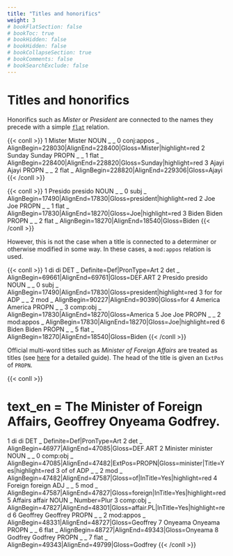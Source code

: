 ```yaml
---
title: "Titles and honorifics"
weight: 3
# bookFlatSection: false
# bookToc: true
# bookHidden: false
# bookHidden: false
# bookCollapseSection: true
# bookComments: false
# bookSearchExclude: false
---
```


# Titles and honorifics

Honorifics such as *Mister* or *President* are connected to the names they precede with a simple [`flat`](../../../general_guideline/Syntactic_relations/shared_ud/flat/flat.md) relation.

{{< conll >}}
1	Mister	Mister	NOUN	_	_	0	conj:appos	_	AlignBegin=228030|AlignEnd=228400|Gloss=Mister|highlight=red
2	Sunday	Sunday	PROPN	_	_	1	flat	_	AlignBegin=228400|AlignEnd=228820|Gloss=Sunday|highlight=red
3	Ajayi	Ajayi	PROPN	_	_	2	flat	_	AlignBegin=228820|AlignEnd=229306|Gloss=Ajayi
{{< /conll >}}


{{< conll >}}
1	Presido	presido	NOUN	_	_	0	subj	_	AlignBegin=17490|AlignEnd=17830|Gloss=president|highlight=red
2	Joe	Joe	PROPN	_	_	1	flat	_	AlignBegin=17830|AlignEnd=18270|Gloss=Joe|highlight=red
3	Biden	Biden	PROPN	_	_	2	flat	_	AlignBegin=18270|AlignEnd=18540|Gloss=Biden
{{< /conll >}}

However, this is not the case when a title is connected to a determiner or otherwise modified in some way.
In these cases, a `mod:appos` relation is used.

{{< conll >}}
1	di	di	DET	_	Definite=Def|PronType=Art	2	det	_	AlignBegin=69661|AlignEnd=69761|Gloss=DEF.ART
2	Presido	presido	NOUN	_	_	0	subj	_	AlignBegin=17490|AlignEnd=17830|Gloss=president|highlight=red
3	for	for	ADP	_	_	2	mod	_	AlignBegin=90227|AlignEnd=90390|Gloss=for
4	America	America	PROPN	_	_	3	comp:obj	_	AlignBegin=17830|AlignEnd=18270|Gloss=America
5	Joe	Joe	PROPN	_	_	2	mod:appos	_	AlignBegin=17830|AlignEnd=18270|Gloss=Joe|highlight=red
6	Biden	Biden	PROPN	_	_	5	flat	_	AlignBegin=18270|AlignEnd=18540|Gloss=Biden
{{< /conll >}}

Official multi-word titles such as *Minister of Foreign Affairs* are treated as titles (see [here](../../../general_guideline/Misc/Idioms_Titles.md) for a detailed guide).
The head of the title is given an `ExtPos` of `PROPN`.

{{< conll >}}
# text_en = The Minister of Foreign Affairs, Geoffrey Onyeama Godfrey.
1	di	di	DET	_	Definite=Def|PronType=Art	2	det	_	AlignBegin=46977|AlignEnd=47085|Gloss=DEF.ART
2	Minister	minister	NOUN	_	_	0	comp:obj	_	AlignBegin=47085|AlignEnd=47482|ExtPos=PROPN|Gloss=minister|Title=Yes|highlight=red
3	of	of	ADP	_	_	2	mod	_	AlignBegin=47482|AlignEnd=47587|Gloss=of|InTitle=Yes|highlight=red
4	Foreign	foreign	ADJ	_	_	5	mod	_	AlignBegin=47587|AlignEnd=47827|Gloss=foreign|InTitle=Yes|highlight=red
5	Affairs	affair	NOUN	_	Number=Plur	3	comp:obj	_	AlignBegin=47827|AlignEnd=48301|Gloss=affair.PL|InTitle=Yes|highlight=red
6	Geoffrey	Geoffrey	PROPN	_	_	2	mod:appos	_	AlignBegin=48331|AlignEnd=48727|Gloss=Geoffrey
7	Onyeama	Onyeama	PROPN	_	_	6	flat	_	AlignBegin=48727|AlignEnd=49343|Gloss=Onyeama
8	Godfrey	Godfrey	PROPN	_	_	7	flat	_	AlignBegin=49343|AlignEnd=49799|Gloss=Godfrey
{{< /conll >}}

